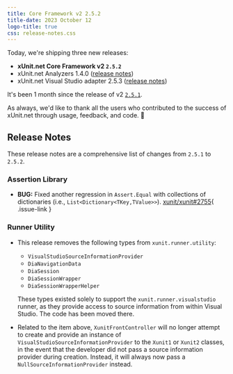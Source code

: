 ```yaml
---
title: Core Framework v2 2.5.2
title-date: 2023 October 12
logo-title: true
css: release-notes.css
---
```


Today, we're shipping three new releases:

* **xUnit.net Core Framework v2 `2.5.2`**
* xUnit.net Analyzers 1.4.0 ([release notes](/releases/analyzers/1.4.0))
* xUnit.net Visual Studio adapter 2.5.3 ([release notes](/releases/visualstudio/2.5.3))

It's been 1 month since the release of v2 [`2.5.1`](2.5.1).

As always, we'd like to thank all the users who contributed to the success of xUnit.net through usage, feedback, and code. 🎉

## Release Notes

These release notes are a comprehensive list of changes from `2.5.1` to `2.5.2`.

### Assertion Library

* **BUG:** Fixed another regression in `Assert.Equal` with collections of dictionaries (i.e., `List<Dictionary<TKey,TValue>>`). [xunit/xunit#2755](https://github.com/xunit/xunit/issues/2755#issuecomment-1731286288){ .issue-link }

### Runner Utility

* This release removes the following types from `xunit.runner.utility`:

  * `VisualStudioSourceInformationProvider`
  * `DiaNavigationData`
  * `DiaSession`
  * `DiaSessionWrapper`
  * `DiaSessionWrapperHelper`

  These types existed solely to support the `xunit.runner.visualstudio` runner, as they provide access to source information from within Visual Studio. The code has been moved there.

* Related to the item above, `XunitFrontController` will no longer attempt to create and provide an instance of `VisualStudioSourceInformationProvider` to the `Xunit1` or `Xunit2` classes, in the event that the developer did not pass a source information provider during creation. Instead, it will always now pass a `NullSourceInformationProvider` instead.
